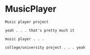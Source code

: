 # MusicPlayer

    Music player project
    
    yeah . . . that's pretty much it

    music player . . .

    college/university project . . . yeah
